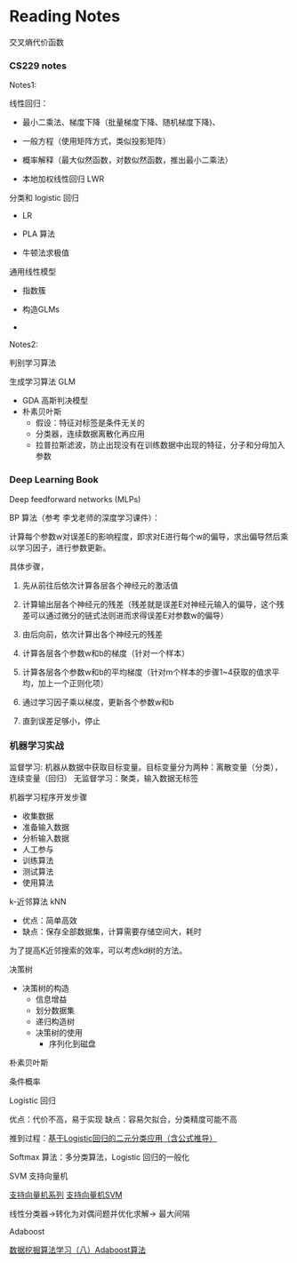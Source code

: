 # Reading Notes

交叉熵代价函数

### CS229 notes

Notes1:

线性回归：

* 最小二乘法、梯度下降（批量梯度下降、随机梯度下降\)、

* 一般方程（使用矩阵方式，类似投影矩阵）

* 概率解释（最大似然函数，对数似然函数，推出最小二乘法）

* 本地加权线性回归 LWR


分类和 logistic 回归

* LR

* PLA 算法

* 牛顿法求极值


通用线性模型

* 指数簇

* 构造GLMs

* 

Notes2:

判别学习算法

生成学习算法 GLM

* GDA  高斯判决模型
* 朴素贝叶斯
  * 假设：特征对标签是条件无关的
  * 分类器，连续数据离散化再应用
  * 拉普拉斯滤波，防止出现没有在训练数据中出现的特征，分子和分母加入参数


### Deep Learning Book

Deep feedforward networks \(MLPs\)

BP 算法（参考 李戈老师的深度学习课件）：

计算每个参数w对误差E的影响程度，即求对E进行每个w的偏导，求出偏导然后乘以学习因子，进行参数更新。

具体步骤，

1. 先从前往后依次计算各层各个神经元的激活值

2. 计算输出层各个神经元的残差（残差就是误差E对神经元输入的偏导，这个残差可以通过微分的链式法则进而求得误差E对参数w的偏导）

3. 由后向前，依次计算出各个神经元的残差

4. 计算各层各个参数w和b的梯度（针对一个样本）
5. 计算各层各个参数w和b的平均梯度（针对m个样本的步骤1~4获取的值求平均，加上一个正则化项）
6. 通过学习因子乘以梯度，更新各个参数w和b
7. 直到误差足够小，停止

### 机器学习实战

监督学习: 机器从数据中获取目标变量。目标变量分为两种：离散变量（分类），连续变量（回归）
无监督学习：聚类，输入数据无标签

机器学习程序开发步骤

* 收集数据
* 准备输入数据
* 分析输入数据
* 人工参与
* 训练算法
* 测试算法
* 使用算法

k-近邻算法 kNN

* 优点：简单高效
* 缺点：保存全部数据集，计算需要存储空间大，耗时

为了提高K近邻搜索的效率，可以考虑kd树的方法。

决策树

* 决策树的构造
  * 信息增益
  * 划分数据集
  * 递归构造树
  * 决策树的使用
    * 序列化到磁盘



朴素贝叶斯

条件概率

Logistic 回归

优点：代价不高，易于实现
缺点：容易欠拟合，分类精度可能不高

推到过程：[基于Logistic回归的二元分类应用（含公式推导）](http://www.jianshu.com/p/9ffab4c4f76d)

Softmax 算法：多分类算法，Logistic 回归的一般化

SVM 支持向量机

[支持向量机系列](http://blog.pluskid.org/?page_id=683)
[支持向量机SVM](http://www.cnblogs.com/jerrylead/archive/2011/03/13/1982639.html)

线性分类器-&gt;转化为对偶问题并优化求解-&gt;
最大间隔

Adaboost

[ 数据挖掘算法学习（八）Adaboost算法](http://blog.csdn.net/iemyxie/article/details/40423907)

